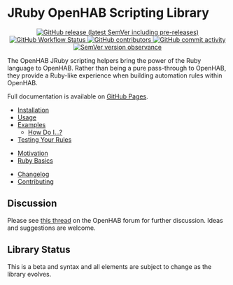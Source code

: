 # JRuby OpenHAB Scripting Library

<p align="center">
  <a href="https://github.com/ccutrer/openhab-jrubyscripting/releases">
    <img alt="GitHub release (latest SemVer including pre-releases)" src="https://img.shields.io/github/v/release/ccutrer/openhab-jrubyscripting?include_prereleases"/>
  </a>
  <a href="https://github.com/ccutrer/openhab-jrubyscripting/actions/workflows/workflow.yml?query=event%3Apush">
    <img alt="GitHub Workflow Status" src="https://img.shields.io/github/workflow/status/ccutrer/openhab-jrubyscripting/Openhab-JRuby-Scripting"/>
  </a>
  <a href="https://github.com/ccutrer/openhab-jrubyscripting/graphs/contributors">
    <img alt="GitHub contributors" src="https://img.shields.io/github/contributors/ccutrer/openhab-jrubyscripting"/>
  </a>
  <a href="https://github.com/ccutrer/openhab-jrubyscripting/graphs/commit-activity">
    <img alt="GitHub commit activity" src="https://img.shields.io/github/commit-activity/m/ccutrer/openhab-jrubyscripting">
  </a>
  <a href="https://semver.org/">
    <img alt="SemVer version observance" src="https://img.shields.io/badge/semver-2.0.0-blue"/>
  </a>
 </p>

The OpenHAB JRuby scripting helpers bring the power of the Ruby language to OpenHAB. Rather than being a pure pass-through to OpenHAB, they provide a Ruby-like experience when building automation rules within OpenHAB.

Full documentation is available on [GitHub Pages](https://ccutrer.github.io/openhab-jrubyscripting/).

 * [Installation](docs/installation.md)
 * [Usage](docs/usage.md)
 * [Examples](docs/examples.md)
   * [How Do I...?](docs/examples/how_do_i.md)
 * [Testing Your Rules](docs/testing.md)

<!-- -->

 * [Motivation](docs/motivation.md)
 * [Ruby Basics](docs/ruby-basics.md)

<!-- -->

 * [Changelog](CHANGELOG.md)
 * [Contributing](CONTRIBUTING.md)

## Discussion

Please see [this thread](https://community.openhab.org/t/jruby-openhab-rules-system/110598) on the OpenHAB forum for further discussion. Ideas and suggestions are welcome.

## Library Status

This is a beta and syntax and all elements are subject to change as the library evolves.
